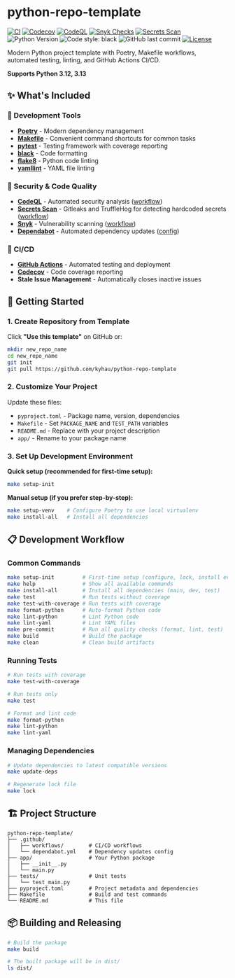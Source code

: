# python-repo-template

[![CI](https://github.com/kyhau/python-repo-template/workflows/CI/badge.svg)](https://github.com/kyhau/python-repo-template/actions/workflows/ci.yml)
[![Codecov](https://codecov.io/gh/kyhau/python-repo-template/branch/main/graph/badge.svg)](https://codecov.io/gh/kyhau/python-repo-template)
[![CodeQL](https://github.com/kyhau/python-repo-template/workflows/CodeQL/badge.svg)](https://github.com/kyhau/python-repo-template/actions/workflows/codeql-analysis.yml)
[![Snyk Checks](https://github.com/kyhau/python-repo-template/workflows/Synk%20Checks/badge.svg)](https://github.com/kyhau/python-repo-template/actions/workflows/snyk.yml)
[![Secrets Scan](https://github.com/kyhau/python-repo-template/workflows/Secrets%20Scan/badge.svg)](https://github.com/kyhau/python-repo-template/actions/workflows/secrets-scan.yml)
![Python Version](https://img.shields.io/badge/python-3.12%20%7C%203.13-blue)
![Code style: black](https://img.shields.io/badge/code%20style-black-000000.svg)
![GitHub last commit](https://img.shields.io/github/last-commit/kyhau/python-repo-template)
[![License](https://img.shields.io/badge/license-MIT-blue.svg)](http://en.wikipedia.org/wiki/MIT_License)

Modern Python project template with Poetry, Makefile workflows, automated testing, linting, and GitHub Actions CI/CD.

**Supports Python 3.12, 3.13**

## ✨ What's Included

### 🔧 Development Tools
- **[Poetry](https://python-poetry.org/)** - Modern dependency management
- **[Makefile](Makefile)** - Convenient command shortcuts for common tasks
- **[pytest](https://pytest.org/)** - Testing framework with coverage reporting
- **[black](https://black.readthedocs.io/)** - Code formatting
- **[flake8](https://flake8.pycqa.org/)** - Python code linting
- **[yamllint](https://yamllint.readthedocs.io/)** - YAML file linting

### 🔐 Security & Code Quality
- **[CodeQL](https://codeql.github.com)** - Automated security analysis ([workflow](.github/workflows/codeql-analysis.yml))
- **[Secrets Scan](https://github.com/gitleaks/gitleaks)** - Gitleaks and TruffleHog for detecting hardcoded secrets ([workflow](.github/workflows/secrets-scan.yml))
- **[Snyk](https://snyk.io/)** - Vulnerability scanning ([workflow](.github/workflows/snyk.yml))
- **[Dependabot](https://docs.github.com/en/code-security/dependabot)** - Automated dependency updates ([config](.github/dependabot.yml))

### 🚀 CI/CD
- **[GitHub Actions](https://github.com/features/actions)** - Automated testing and deployment
- **[Codecov](https://codecov.io/)** - Code coverage reporting
- **Stale Issue Management** - Automatically closes inactive issues

## 🚀 Getting Started

### 1. Create Repository from Template

Click **"Use this template"** on GitHub or:

```bash
mkdir new_repo_name
cd new_repo_name
git init
git pull https://github.com/kyhau/python-repo-template
```

### 2. Customize Your Project

Update these files:
- `pyproject.toml` - Package name, version, dependencies
- `Makefile` - Set `PACKAGE_NAME` and `TEST_PATH` variables
- `README.md` - Replace with your project description
- `app/` - Rename to your package name

### 3. Set Up Development Environment

**Quick setup (recommended for first-time setup):**
```bash
make setup-init
```

**Manual setup (if you prefer step-by-step):**
```bash
make setup-venv    # Configure Poetry to use local virtualenv
make install-all   # Install all dependencies
```

## 📋 Development Workflow

### Common Commands

```bash
make setup-init         # First-time setup (configure, lock, install everything)
make help               # Show all available commands
make install-all        # Install all dependencies (main, dev, test)
make test               # Run tests without coverage
make test-with-coverage # Run tests with coverage
make format-python      # Auto-format Python code
make lint-python        # Lint Python code
make lint-yaml          # Lint YAML files
make pre-commit         # Run all quality checks (format, lint, test)
make build              # Build the package
make clean              # Clean build artifacts
```

### Running Tests

```bash
# Run tests with coverage
make test-with-coverage

# Run tests only
make test

# Format and lint code
make format-python
make lint-python
make lint-yaml
```

### Managing Dependencies

```bash
# Update dependencies to latest compatible versions
make update-deps

# Regenerate lock file
make lock
```

## 🏗️ Project Structure

```
python-repo-template/
├── .github/
│   ├── workflows/        # CI/CD workflows
│   └── dependabot.yml    # Dependency updates config
├── app/                  # Your Python package
│   ├── __init__.py
│   └── main.py
├── tests/                # Unit tests
│   └── test_main.py
├── pyproject.toml        # Project metadata and dependencies
├── Makefile              # Build and test commands
└── README.md             # This file
```

## 📦 Building and Releasing

```bash
# Build the package
make build

# The built package will be in dist/
ls dist/
```
